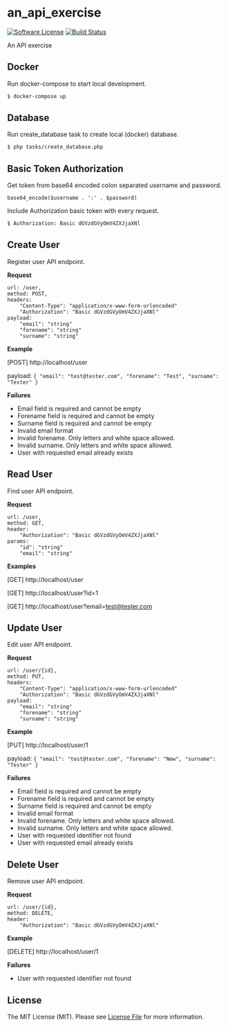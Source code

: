 # an_api_exercise

[![Software License](https://img.shields.io/badge/license-MIT-blue.svg)](LICENSE.md)
[![Build Status](https://api.travis-ci.org/wiertlewski/an_api_exercise.svg?branch=master)](https://travis-ci.org/wiertlewski/an_api_exercise)

An API exercise

## Docker

Run docker-compose to start local development.

``` bash
$ docker-compose up
```

## Database

Run create_database task to create local (docker) database.

``` bash
$ php tasks/create_database.php
```

## Basic Token Authorization

Get token from base64 encoded colon separated username and password.

```
base64_encode($username . ':' . $password)
```

Include Authorization basic token with every request.

``` bash
$ Authorization: Basic dGVzdGVyOmV4ZXJjaXNl
```

## Create User

Register user API endpoint.

**Request**

    url: /user,
    method: POST,
    headers:
        "Content-Type": "application/x-www-form-urlencoded"
        "Authorization": "Basic dGVzdGVyOmV4ZXJjaXNl"
    payload:
        "email": "string"
        "forename": "string"
        "surname": "string"

**Example**

[POST] http://localhost/user

payload: `{ "email": "test@tester.com", "forename": "Test", "surname": "Tester" }`

**Failures**

* Email field is required and cannot be empty
* Forename field is required and cannot be empty
* Surname field is required and cannot be empty
* Invalid email format
* Invalid forename. Only letters and white space allowed.
* Invalid surname. Only letters and white space allowed.
* User with requested email already exists

## Read User

Find user API endpoint.

**Request**

    url: /user,
    method: GET,
    header:
        "Authorization": "Basic dGVzdGVyOmV4ZXJjaXNl"
    params:
        "id": "string"
        "email": "string"

**Examples**

[GET] http://localhost/user

[GET] http://localhost/user?id=1

[GET] http://localhost/user?email=test@tester.com

## Update User

Edit user API endpoint.

**Request**

    url: /user/{id},
    method: PUT,
    headers:
        "Content-Type": "application/x-www-form-urlencoded"
        "Authorization": "Basic dGVzdGVyOmV4ZXJjaXNl"
    payload:
        "email": "string"
        "forename": "string"
        "surname": "string"

**Example**

[PUT] http://localhost/user/1

payload: `{ "email": "test@tester.com", "forename": "New", "surname": "Tester" }`

**Failures**

* Email field is required and cannot be empty
* Forename field is required and cannot be empty
* Surname field is required and cannot be empty
* Invalid email format
* Invalid forename. Only letters and white space allowed.
* Invalid surname. Only letters and white space allowed.
* User with requested identifier not found
* User with requested email already exists

## Delete User

Remove user API endpoint.

**Request**

    url: /user/{id},
    method: DELETE,
    header:
        "Authorization": "Basic dGVzdGVyOmV4ZXJjaXNl"

**Example**

[DELETE] http://localhost/user/1

**Failures**

* User with requested identifier not found

## License

The MIT License (MIT). Please see [License File](LICENSE.md) for more information.
